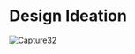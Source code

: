 # Design Ideation



![Capture32](https://github.com/EGR-314-Team-201/EGR-314-Team-201/assets/156974933/4e02827d-355f-4101-8eb2-951e5dfcdb9d)

